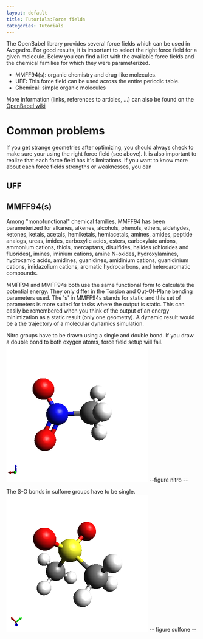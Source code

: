 ```yaml
---
layout: default
title: Tutorials:Force fields
categories: Tutorials
---
```




The OpenBabel library provides several force fields which can be used in Avogadro. For good results, it is important to select the right force field for a given molecule. Below you can find a list with the available force fields and the chemical families for which they were parameterized.

-   MMFF94(s): organic chemistry and drug-like molecules.
-   UFF: This force field can be used across the entire periodic table.
-   Ghemical: simple organic molecules

More information (links, references to articles, ...) can also be found on the [OpenBabel wiki](http://openbabel.org/wiki/Molecular_mechanics)

Common problems
===============

If you get strange geometries after optimizing, you should always check to make sure your using the right force field (see above). It is also important to realize that each force field has it's limitations. If you want to know more about each force fields strengths or weaknesses, you can

UFF
---

MMFF94(s)
---------

Among "monofunctional" chemical families, MMFF94 has been parameterized for alkanes, alkenes, alcohols, phenols, ethers, aldehydes, ketones, ketals, acetals, hemiketals, hemiacetals, amines, amides, peptide analogs, ureas, imides, carboxylic acids, esters, carboxylate anions, ammonium cations, thiols, mercaptans, disulfides, halides (chlorides and fluorides), imines, iminium cations, amine N-oxides, hydroxylamines, hydroxamic acids, amidines, guanidines, amidinium cations, guanidinium cations, imidazolium cations, aromatic hydrocarbons, and heteroaromatic compounds.

MMFF94 and MMFF94s both use the same functional form to calculate the potential energy. They only differ in the Torsion and Out-Of-Plane bending parameters used. The 's' in MMFF94s stands for static and this set of parameters is more suited for tasks where the output is static. This can easily be remembered when you think of the output of an energy minimization as a static result (only one geometry). A dynamic result would be a the trajectory of a molecular dynamics simulation.



Nitro groups have to be drawn using a single and double bond. If you draw a double bond to both oxygen atoms, force field setup will fail. ![nitromethane](nitromethane.png "fig:nitromethane")
 --figure nitro --



The S-O bonds in sulfone groups have to be single. ![dimethylsulfone](sulfone.png "fig:dimethylsulfone")
-- figure sulfone --




